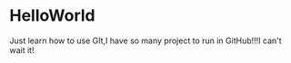 # HelloWorld
Just learn how to use GIt,I have so many project to run in GitHub!!!I can't wait it!




